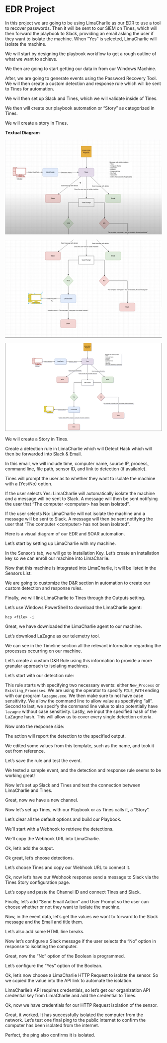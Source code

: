 <h1>EDR Project</h1>

<p>In this project we are going to be using LimaCharlie as our EDR to use a tool to recover passwords. Then it will be sent to our SIEM on Tines, which will then forward the playbook to Slack, providing an email asking the user if they want to isolate the machine. When “Yes” is selected, LimaCharlie will isolate the machine.</p>

<p>We will start by designing the playbook workflow to get a rough outline of what we want to achieve.</p>

<p>We then are going to start getting our data in from our Windows Machine.</p>

<p>After, we are going to generate events using the Password Recovery Tool. We will then create a custom detection and response rule which will be sent to Tines for automation.</p>

<p>We will then set up Slack and Tines, which we will validate inside of Tines.</p>

<p>We then will create our playbook automation or “Story” as categorized in Tines.</p>

<p>We will create a story in Tines.</p>

<p><b>Textual Diagram</b></p>

![image alt](https://github.com/seanguevaraflood/EDRProject/blob/db3561a222b33303ab5ccfe55f7754aaa11c44b5/EDR%20Project%20Diagram%201.png)

![image alt](https://github.com/seanguevaraflood/EDRProject/blob/db3561a222b33303ab5ccfe55f7754aaa11c44b5/EDR%20Project%20Diagram%202.png)

![image alt](https://github.com/seanguevaraflood/EDRProject/blob/db3561a222b33303ab5ccfe55f7754aaa11c44b5/EDR%20Project%20Diagram%203.png)

<p>We will create a Story in Tines.</p>

<p>Create a detection rule in LimaCharlie which will Detect Hack which will then be forwarded into Slack & Email.</p>

<p>In this email, we will include time, computer name, source IP, process, command line, file path, sensor ID, and link to detection (if available).</p>

<p>Tines will prompt the user as to whether they want to isolate the machine with a (Yes/No) option.</p>

<p>If the user selects Yes: LimaCharlie will automatically isolate the machine and a message will be sent to Slack. A message will then be sent notifying the user that “The computer &lt;computer&gt; has been isolated”.</p>

<p>If the user selects No: LimaCharlie will not isolate the machine and a message will be sent to Slack. A message will then be sent notifying the user that “The computer &lt;computer&gt; has not been isolated”.</p>

<p>Here is a visual diagram of our EDR and SOAR automation.</p>

<p>Let’s start by setting up LimaCharlie with my machine.</p>

<p>In the Sensor’s tab, we will go to Installation Key. Let’s create an installation key so we can enroll our machine into LimaCharlie.</p>

<p>Now that this machine is integrated into LimaCharlie, it will be listed in the Sensors List.</p>

<p>We are going to customize the D&amp;R section in automation to create our custom detection and response rules.</p>

<p>Finally, we will link LimaCharlie to Tines through the Outputs setting.</p>

<p>Let’s use Windows PowerShell to download the LimaCharlie agent:</p>
<pre><code>hcp &lt;file&gt; -i</code></pre>

<p>Great, we have downloaded the LimaCharlie agent to our machine.</p>

<p>Let’s download LaZagne as our telemetry tool.</p>

<p>We can see in the Timeline section all the relevant information regarding the processes occurring on our machine.</p>

<p>Let’s create a custom D&amp;R Rule using this information to provide a more granular approach to isolating machines.</p>

<p>Let’s start with our detection rule:</p>

<p>This rule starts with specifying two necessary events: either <code>New_Process</code> or <code>Existing_Processes</code>. We are using the operator to specify <code>FILE_PATH</code> ending with our program <code>lazagne.exe</code>. We then make sure to not have case sensitivity. We allow the command line to allow value as specifying “all”. Second to last, we specify the command line value to also potentially have <code>lazagne</code> without case sensitivity. Lastly, we input the specified hash of the LaZagne hash. This will allow us to cover every single detection criteria.</p>

<p>Now onto the response side:</p>

<p>The action will report the detection to the specified output.</p>

<p>We edited some values from this template, such as the name, and took it out from reference.</p>

<p>Let’s save the rule and test the event.</p>

<p>We tested a sample event, and the detection and response rule seems to be working great!</p>

<p>Now let’s set up Slack and Tines and test the connection between LimaCharlie and Tines.</p>

<p>Great, now we have a new channel.</p>

<p>Now let’s set up Tines, with our Playbook or as Tines calls it, a “Story”.</p>

<p>Let’s clear all the default options and build our Playbook.</p>

<p>We’ll start with a Webhook to retrieve the detections.</p>

<p>We’ll copy the Webhook URL into LimaCharlie.</p>

<p>Ok, let’s add the output.</p>

<p>Ok great, let’s choose detections.</p>

<p>Let’s choose Tines and copy our Webhook URL to connect it.</p>

<p>Ok, now let’s have our Webhook response send a message to Slack via the Tines Story configuration page.</p>

<p>Let’s copy and paste the Channel ID and connect Tines and Slack.</p>

<p>Finally, let’s add “Send Email Action” and User Prompt so the user can choose whether or not they want to isolate the machine.</p>

<p>Now, in the event data, let’s get the values we want to forward to the Slack message and the Email and title them.</p>

<p>Let’s also add some HTML line breaks.</p>

<p>Now let’s configure a Slack message if the user selects the “No” option in response to isolating the computer.</p>

<p>Great, now the “No” option of the Boolean is programmed.</p>

<p>Let’s configure the “Yes” option of the Boolean.</p>

<p>Ok, let’s now choose a LimaCharlie HTTP Request to isolate the sensor. So we copied the value into the API link to automate the isolation.</p>

<p>LimaCharlie’s API requires credentials, so let’s get our organization API credential key from LimaCharlie and add the credential to Tines.</p>

<p>Ok, now we have credentials for our HTTP Request isolation of the sensor.</p>

<p>Great, it worked. It has successfully isolated the computer from the network. Let’s test one final ping to the public internet to confirm the computer has been isolated from the internet.</p>

<p>Perfect, the ping also confirms it is isolated.</p>
